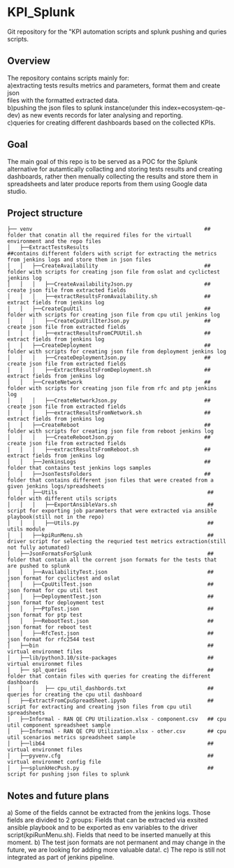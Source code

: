# KPI_Splunk
Git repository for the "KPI automation scripts and splunk pushing and quries scripts.

## Overview
The repository contains scripts mainly for:<br>
    a)extracting tests results metrics and parameters, format them and create json<br> 
    files with the formatted extracted data.<br>
    b)pushing the json files to splunk instance(under this index=ecosystem-qe-dev) as new events records for later analysing and reporting.<br>
    c)queries for creating different dashboards based on the collected KPIs.<br>

## Goal
The main goal of this repo is to be served as a POC for the Splunk alternative for autamtically collacting and storing tests results and creating dashboards,
rather then menually collecting the results and store them in spreadsheets and later produce reports from them using Google data studio.


## Project structure

    ├── venv                                                       ## folder that conatin all the required files for the virtuall environment and the repo files
    │   ├──ExtractTestsResults                                     ##contains different folders with script for extracting the metrics from jenkins logs and store them in json files
    │   │   ├──CreateAvailability                                  ## folder with scripts for creating json file from oslat and cyclictest jenkins log
    │   │   │   ├──CreateAvailabilityJson.py                       ## create json file from extracted fields
    │   │   │   ├──extractResultsFromAvailability.sh               ## extract fields from jenkins log
    │   │   ├──CreateCpuUtil                                       ## folder with scripts for creating json file from cpu util jenkins log
    │   │   │   ├──CreateCpuUtilIterJson.py                        ## create json file from extracted fields
    │   │   │   ├──extractResultsFromCPUUtil.sh                    ## extract fields from jenkins log
    │   │   ├──CreateDeployment                                    ## folder with scripts for creating json file from deployment jenkins log
    │   │   │   ├──CreateDeploymentJson.py                         ## create json file from extracted fields
    │   │   │   ├──ExtractResultsFromDeployment.sh                 ## extract fields from jenkins log
    │   │   ├──CreateNetwork                                       ## folder with scripts for creating json file from rfc and ptp jenkins log
    │   │   │   ├──CreateNetworkJson.py                            ## create json file from extracted fields
    │   │   │   ├──extractResultsFromNetwork.sh                    ## extract fields from jenkins log
    │   │   ├──CreateReboot                                        ## folder with scripts for creating json file from reboot jenkins log
    │   │   │   ├──CreateRebootJson.py                             ## create json file from extracted fields
    │   │   │   ├──extractResultsFromReboot.sh                     ## extract fields from jenkins log
    │   │   ├──JenkinsLogs                                         ## folder that contains test jenkins logs samples
    │   │   ├──JsonTestsFolders                                    ## folder that contains different json files that were created from a given jenkins logs/spreadsheets
    │   │   ├──Utils                                                ## folder with different utils scripts
    │   │   │   ├──ExportAnsibleVars.sh                             ## script for exporting job parameters that were extracted via ansible playbook(still not in the repo)
    │   │   │   ├──Utils.py                                         ## utils module 
    │   │   ├──kpiRunMenu.sh                                        ## driver script for selecting the requried test metrics extraction(still not fully aotumated)
    │   ├──JsonFormatsForSplunk                                     ##  folder that contain all the corrent json formats for the tests that are pushed to splunk
    │   │   ├──AvailabilityTest.json                                ## json format for cyclictest and oslat
    │   │   ├──CpuUtilTest.json                                     ## json format for cpu util test
    │   │   ├──DeploymentTest.json                                  ## json format for deployment test
    │   │   ├──PtpTest.json                                         ## json format for ptp test
    │   │   ├──RebootTest.json                                      ## json format for reboot test
    │   │   ├──RfcTest.json                                         ## json format for rfc2544 test
    │   ├──bin                                                      ## virtual environmet files
    │   ├──lib/python3.10/site-packages                             ## virtual environmet files
    │   ├── spl_queries                                             ## folder that contain files with queries for creating the different dashboards
    │   │   │   ├── cpu_util_dashbords.txt                          ## queries for creating the cpu util dashboard
    │   ├──ExtractFromCpuSpreadSheet.ipynb                          ## script for extracting and creating json files from cpu util spreadsheets
    │   ├──Informal - RAN QE CPU Utilization.xlsx - component.csv   ## cpu util component spreadsheet sample
    │   ├──Informal - RAN QE CPU Utilization.xlsx - other.csv       ## cpu util scenarios metrics spreadsheet sample
    │   ├──lib64                                                    ## virtual environmet files
    │   ├──pyvenv.cfg                                               ## virtual environmet config file
    │   ├──splunkHecPush.py                                         ## script for pushing json files to splunk

## Notes and future plans
a) Some of the fields cannot be extracted from the jenkins logs. Those fields are divided to 2 groups: 
Fields that can be extracted via exsited ansible playbook and to be exported 
as env variables to the driver script(kpiRunMenu.sh). Fields that need to be inserted manuelly at this moment.
b) The test json formats are not permanent and may change in the future, we are looking for adding more valuable data!.
c) The repo is still not integrated as part of jenkins pipeline.